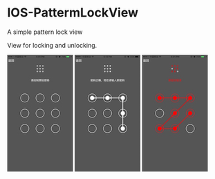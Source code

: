 # IOS-PattermLockView
A simple pattern lock view

View for locking and unlocking.

![svg](https://github.com/zhique/IOS-PattermView/blob/master/art/empty.jpg) ![svg](https://github.com/zhique/IOS-PattermView/blob/master/art/setup.png) ![svg](https://github.com/zhique/IOS-PattermView/blob/master/art/error.jpg)
